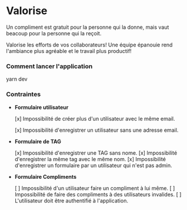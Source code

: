 # Valorise

Un compliment est gratuit pour la personne qui la donne, mais vaut beacoup pour la personne qui la reçoit.

Valorise les efforts de vos collaborateurs! Une équipe épanouie rend l'ambiance plus agréable et le travail plus productif!

### Comment lancer l'application

yarn dev

### Contraintes

- **Formulaire utilisateur**

    [x] Impossibilité de créer plus d'un utilisateur avec le même email.

    [x] Impossibilité d'enregistrer un utilisateur sans une adresse email.

- **Formulaire de TAG**

    [x] Impossibilité d'enregistrer une TAG sans nome.
    [x] Impossibilité d'enregistrer la même tag avec le même nom.
    [x] Impossibilité d'enregistrer un formulaire par un utilisateur qui n'est pas admin.

- **Formulaire Compliments**

    [ ] Impossibilité d'un utilisateur faire un compliment à lui même.
    [ ] Impossibilité de faire des compliments à des utilisateurs invalides.
    [ ] L'utilisateur doit être authentifié à l'application.